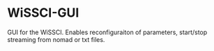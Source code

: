 # WiSSCI-GUI
GUI for the WiSSCI. Enables reconfiguraiton of parameters, start/stop streaming from nomad or txt files. 

